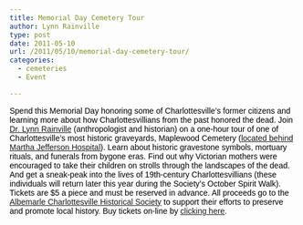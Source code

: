 ```yaml
---
title: Memorial Day Cemetery Tour
author: Lynn Rainville
type: post
date: 2011-05-10
url: /2011/05/10/memorial-day-cemetery-tour/
categories:
  - cemeteries
  - Event

---
```

<!--[endif]-->

<!--StartFragment-->

<p class="MsoNormal">
  <span class="description"><span style="font-family: Arial; color: black;">Spend this Memorial Day honoring some of Charlottesville&#8217;s former citizens and learning more about how Charlottesvillians from the past honored the dead. </span></span><a href="http://www.locohistory.org/blog/albemarle/wp-content/uploads/2011/05/mpl_1913.jpg"><img class="alignleft size-medium wp-image-310" title="mpl_1913" src="http://www.locohistory.org/blog/albemarle/wp-content/uploads/2011/05/mpl_1913.jpg" alt="" /></a><span class="description"><span style="font-family: Arial; color: black;">Join <a href="http://www.lynnrainville.org/">Dr. Lynn Rainville</a> (anthropologist and historian) on a one-hour tour of one of Charlottesville&#8217;s most historic graveyards, Maplewood Cemetery (<a href="http://maps.google.com/maps?f=q&source=s_q&hl=en&geocode=&q=maplewood+cemetery,+charlottesville,+va&aq=&sll=37.0625,-95.677068&sspn=72.059064,81.298828&ie=UTF8&hq=maplewood+cemetery,&hnear=Charlottesville,+Virginia&ll=38.033169,-78.473808&spn=0.008797,0.009924&z=17">located behind Martha Jefferson Hospital</a>). Learn about historic gravestone symbols, mortuary rituals, and funerals from bygone eras. Find out why Victorian mothers were encouraged to take their children on strolls through the landscapes of the dead. And get a sneak-peak into the lives of 19th-century Charlottesvillians (these individuals will return later this year during the Society&#8217;s October Spirit Walk). Tickets are $5 a piece and must be reserved in advance. All proceeds go to the <a href="http://www.albemarlehistory.org/">Albemarle Charlottesville Historical Society</a> to support their efforts to preserve and promote local history. Buy tickets on-line by <a href="http://maplewoodmemorial.eventbrite.com/">clicking here</a>.</span></span>
</p>

<!--EndFragment-->

<span class="vevent"><span class="description"></span></span><span class="vevent"><span class="description"></span></span>
